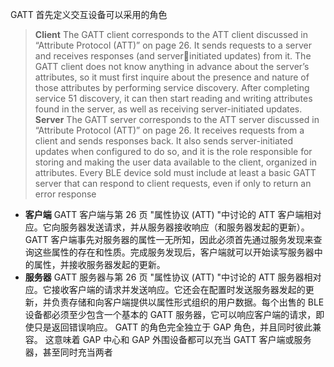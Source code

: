 GATT 首先定义交互设备可以采用的角色
> **Client** 
> 	The GATT client corresponds to the ATT client discussed in “Attribute Protocol (ATT)” on page 26. It sends requests to a server and receives responses (and serverinitiated updates) from it. The GATT client does not know anything in advance about the server’s attributes, so it must first inquire about the presence and nature of those attributes by performing service discovery. After completing service 51 discovery, it can then start reading and writing attributes found in the server, as well as receiving server-initiated updates. 
> **Server** 
> 	The GATT server corresponds to the ATT server discussed in “Attribute Protocol (ATT)” on page 26. It receives requests from a client and sends responses back. It also sends server-initiated updates when configured to do so, and it is the role responsible for storing and making the user data available to the client, organized in attributes. Every BLE device sold must include at least a basic GATT server that can respond to client requests, even if only to return an error response

- **客户端**
	GATT 客户端与第 26 页 "属性协议 (ATT) "中讨论的 ATT 客户端相对应。它向服务器发送请求，并从服务器接收响应（和服务器发起的更新）。GATT 客户端事先对服务器的属性一无所知，因此必须首先通过服务发现来查询这些属性的存在和性质。完成服务发现后，客户端就可以开始读写服务器中的属性，并接收服务器发起的更新。
- **服务器**
	GATT 服务器与第 26 页 "属性协议 (ATT) "中讨论的 ATT 服务器相对应。它接收客户端的请求并发送响应。它还会在配置时发送服务器发起的更新，并负责存储和向客户端提供以属性形式组织的用户数据。每个出售的 BLE 设备都必须至少包含一个基本的 GATT 服务器，它可以响应客户端的请求，即使只是返回错误响应。
GATT 的角色完全独立于 GAP 角色，并且同时彼此兼容。
这意味着 GAP 中心和 GAP 外围设备都可以充当 GATT 客户端或服务器，甚至同时充当两者